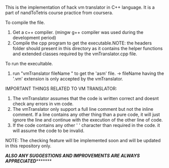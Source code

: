 This is the implementation of hack vm translator in C++ language. It is a part of nandToTetris course practice from coursera.

To compile the file.
1. Get a c++ compiler. (mingw g++ compiler was used during the development period)
2. Compile the cpp program to get the executable.NOTE: the headers folder should present in this directory as it contains the helper functions and extended classes required by the vmTranslator.cpp file.


To run the execultable.
1. run "vmTranslator fileName " to get the 'asm' file.
    -> fileName having the '.vm' extension is only accepted by the vmTranslator.


IMPORTANT THINGS RELATED TO VM TRANSLATOR: 
1. The vmTranslator assumes that the code is written correct and doesnt check any errors in vm code.
2. The vmTranslator only support a full line comment but not the inline comment. If a line contains any other thing than a pure code, it will just ignore the line and continue with the execution of the other line of code.
3. If the code contains any other ' ' character than required in the code. it will assume the code to be invalid.

NOTE:
The checking feature will be implemented soon and will be updated in this repository only.

*******************************************ALSO ANY SUGGESTIONS AND IMPROVEMENTS ARE ALWAYS APPRECIATED**************************************************